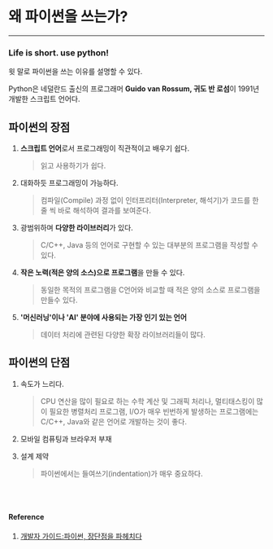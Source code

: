 # 왜 파이썬을 쓰는가?

---

### Life is short. use python!

윗 말로 파이썬을 쓰는 이유를 설명할 수 있다.



Python은 네덜란드 출신의 프로그래머 **Guido van Rossum, 귀도 반 로섬**이 1991년 개발한 스크립트 언어다.



## 파이썬의 장점

1. **스크립트 언어**로서 프로그래밍이 직관적이고 배우기 쉽다.

   > 읽고 사용하기가 쉽다.

2. 대화하듯 프로그래밍이 가능하다.

   > 컴파일(Compile) 과정 없이 인터프리터(Interpreter, 해석기)가 코드를 한 줄 씩 바로 해석하여 결과를 보여준다.

3. 광범위하며 **다양한 라이브러리**가 있다.

   > C/C++, Java 등의 언어로 구현할 수 있는 대부분의 프로그램을 작성할 수 있다.

4. **작은 노력(적은 양의 소스)으로 프로그램**을 만들 수 있다.

   > 동일한 목적의 프로그램을 C언어와 비교할 때 적은 양의 소스로 프로그램을 만들수 있다.

5. **'머신러닝'이나 'AI' 분야에 사용되는 가장 인기 있는 언어**

   > 데이터 처리에 관련된 다양한 확장 라이브러리들이 많다.



## 파이썬의 단점

1. 속도가 느리다.

   > CPU 연산을 많이 필요로 하는 수학 계산 및 그래픽 처리나, 멀티태스킹이 많이 필요한 병렬처리 프로그램, I/O가 매우 빈번하게 발생하는 프로그램에는 C/C++, Java와 같은 언어로 개발하는 것이 좋다.

2. 모바일 컴퓨팅과 브라우저 부재

3. 설계 제약

   > 파이썬에서는 들여쓰기(indentation)가 매우 중요하다.


<br />
<br />

#### Reference
1. [개발자 가이드:파이썬, 장단점을 파헤치다](http://www.itworld.co.kr/print/92103)